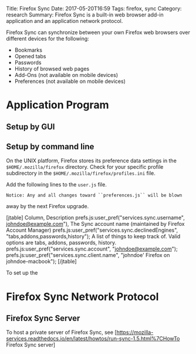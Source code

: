Title: Firefox Sync
Date: 2017-05-20T16:59
Tags: firefox, sync
Category: research
Summary: Firefox Sync is a built-in web browser add-in application and an
application network protocol.

Firefox Sync can synchronize between your own Firefox web browsers over
different devices for the following:

* Bookmarks
* Opened tabs
* Passwords
* History of browsed web pages
* Add-Ons (not available on mobile devices)
* Preferences (not available on mobile devices)

Application Program
===================

Setup by GUI
------------

Setup by command line
---------------------

On the UNIX platform, Firefox stores its preference data settings in the
`$HOME/.mozilla/firefox` directory. Check for your specific profile
subdirectory in the `$HOME/.mozilla/firefox/profiles.ini` file.

Add the following lines to the `user.js` file.

`Notice: Any and all changes toward ``preferences.js`` will be blown`

away by the next Firefox upgrade.

[jtable]
Column, Description
prefs.js:user_pref("services.sync.username", johndoe@example.com"), The Sync account name (maintained by Firefox Account Manager)
prefs.js:user_pref("services.sync.declinedEngines", "tabs,addons,passwords,history");
A list of things to keep track of. Valid options are tabs, addons, passwords, history.
prefs.js:user_pref("services.sync.account", "johndoe@example.com");
prefs.js:user_pref("services.sync.client.name", "johndoe' Firefox on johndoe-macbook");
[/jtable]

To set up the

Firefox Sync Network Protocol
=============================

Firefox Sync Server
-------------------

To host a private server of Firefox Sync, see
\[<https://mozilla-services.readthedocs.io/en/latest/howtos/run-sync-1.5.html%7CHowTo>
Firefox Sync server\]
